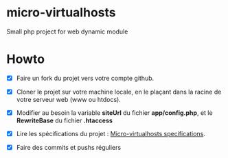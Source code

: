 # micro-virtualhosts
Small php project for web dynamic module

# Howto

- [x] Faire un fork du projet vers votre compte github.
- [x] Cloner le projet sur votre machine locale, en le plaçant dans la racine de votre serveur web (www ou htdocs).
- [x] Modifier au besoin la variable **siteUrl** du fichier **app/config.php**, et le **RewriteBase** du fichier **.htaccess**
- [x] Lire les spécifications du projet : [Micro-virtualhosts specifications](http://slamwi.kobject.net/php-rt/projets/projet-2017).
- [x] Faire des commits et pushs réguliers 

